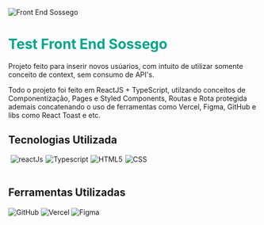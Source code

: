![Front End Sossego](https://i.ibb.co/mJCB8tj/2023-01-11-19-17.png)

<div style='background-color:white'>

</div>
<h1 style='color: #00A48B'>Test Front End Sossego</h1>

<p>Projeto feito para inserir novos usúarios, com intuito de utilizar somente conceito de context, sem consumo de API's.

Todo o projeto foi feito em ReactJS + TypeScript, utilzando conceitos de Componentização, Pages e Styled Components, Routas e Rota protegida ademais concatenando o uso de ferramentas como Vercel, Figma, GitHub e libs como React Toast e etc. </p>

</details>

## Tecnologias Utilizada

<div style='display:flex; gap: 5px;'><br>

<img align="center" alt="reactJs" src="https://img.shields.io/badge/React-20232A?style=for-the-badge&logo=react&logoColor=61DAFB">
  
<img align="center" alt="Typescript" src="https://img.shields.io/badge/TypeScript-007ACC?style=for-the-badge&logo=typescript&logoColor=white">

<img align="center" alt="HTML5" src="https://img.shields.io/badge/HTML5-E34F26?style=for-the-badge&logo=html5&logoColor=white">

<img align="center" alt="CSS" src="https://img.shields.io/badge/CSS3-1572B6?style=for-the-badge&logo=css3&logoColor=white">

</div></br>

## Ferramentas Utilizadas

<img align="center" alt="GitHub" src="https://i.ibb.co/BjgRfHP/github-1.png">
 
<img align="center" alt="Vercel" src="https://img.shields.io/badge/Vercel-000000?style=for-the-badge&logo=vercel&logoColor=white">
  
<img align="center" alt="Figma" src="https://img.shields.io/badge/Figma-F24E1E?style=for-the-badge&logo=figma&logoColor=white">
